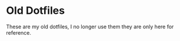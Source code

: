 Old Dotfiles
============

These are my old dotfiles, I no longer use them they are only here for reference.
